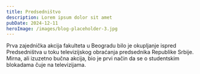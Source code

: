 ```yaml
---
title: Predsedništvo
description: Lorem ipsum dolor sit amet
pubDate: 2024-12-11
heroImage: /images/blog-placeholder-3.jpg
---
```


Prva zajednička akcija fakulteta u Beogradu bilo je okupljanje ispred Predsedništva u toku televizijskog obraćanja predsednika Republike Srbije. Mirna, ali izuzetno bučna akcija, bio je prvi način da se o studentskim blokadama čuje na televizijama.